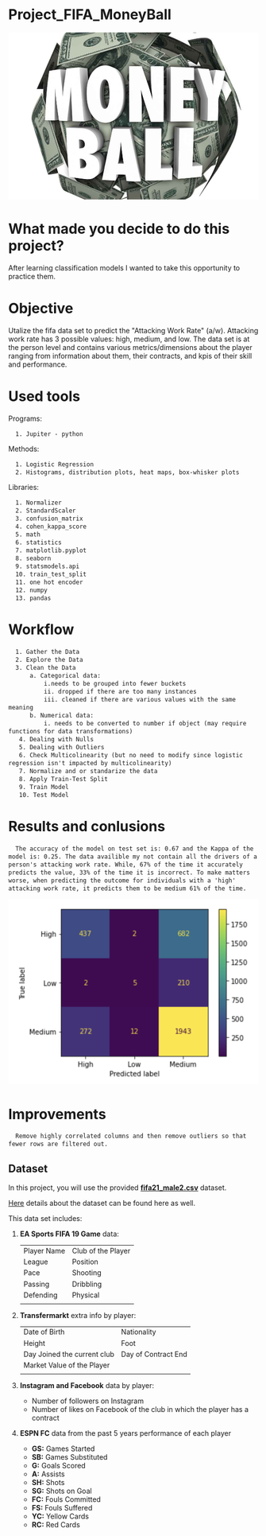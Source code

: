 # Project_FIFA_MoneyBall

![photo](https://github.com/Ironhack-Data-0621-Remote/Project_FIFA_MoneyBall/blob/main/Images/photo.jpg)

# What made you decide to do this project?
After learning classification models I wanted to take this opportunity to practice them.

# Objective 
Utalize the fifa data set to predict the "Attacking Work Rate" (a/w). Attacking work rate has 3 possible values: high, medium, and low. The data set is at the person level and contains various metrics/dimensions about the player ranging from information about them, their contracts, and kpis of their skill and performance.
 
 # Used tools 
  Programs: 
  
      1. Jupiter - python
  
  Methods:
  
      1. Logistic Regression
      2. Histograms, distribution plots, heat maps, box-whisker plots
      
  Libraries:
  
      1. Normalizer
      2. StandardScaler
      3. confusion_matrix
      4. cohen_kappa_score
      5. math
      6. statistics 
      7. matplotlib.pyplot
      8. seaborn
      9. statsmodels.api
      10. train_test_split
      11. one hot encoder
      12. numpy
      13. pandas
      
 # Workflow
      1. Gather the Data
      2. Explore the Data
      3. Clean the Data
          a. Categorical data:
              i.needs to be grouped into fewer buckets
              ii. dropped if there are too many instances
              iii. cleaned if there are various values with the same meaning
          b. Numerical data:
              i. needs to be converted to number if object (may require functions for data transformations)
       4. Dealing with Nulls
       5. Dealing with Outliers
       6. Check Multicolinearity (but no need to modify since logistic regression isn't impacted by multicolinearity)
       7. Normalize and or standarize the data
       8. Apply Train-Test Split
       9. Train Model
       10. Test Model
       
# Results and conlusions 
      The accuracy of the model on test set is: 0.67 and the Kappa of the model is: 0.25. The data availible my not contain all the drivers of a person's attacking work rate. While, 67% of the time it accurately predicts the value, 33% of the time it is incorrect. To make matters worse, when predicting the outcome for individuals with a 'high' attacking work rate, it predicts them to be medium 61% of the time.
![photo](https://github.com/KaylaBolden/Money-Ball-Project/blob/main/Images/Screen%20Shot%202021-10-09%20at%201.07.43%20PM.png)

      
# Improvements
      Remove highly correlated columns and then remove outliers so that fewer rows are filtered out.
      
## Dataset

In this project, you will use the provided [**fifa21_male2.csv**](https://github.com/Ironhack-Data-0621-Remote/Project_FIFA_MoneyBall/tree/main/Data) dataset.

[Here](https://www.kaggle.com/ekrembayar/fifa-21-complete-player-dataset?select=fifa21_male2.csv) details about the dataset can be found here as well. 

This data set includes:

1. **EA Sports FIFA 19 Game** data:

    |   |   |
    |---|---|
    |  Player Name | Club of the Player   |
    | League  | Position  |
    | Pace  |  Shooting |
    |  Passing | Dribbling  |
    | Defending|Physical|
    |||


1. **Transfermarkt** extra info by player:

    |   |   |
    |---|---|
    |  Date of Birth| Nationality   |
    | Height  | Foot  |
    | Day Joined the current club  |  Day of Contract End |
    |  Market Value of the Player |  |
    |||


2. **Instagram and Facebook** data by player:

   - Number of followers on Instagram
   - Number of likes on Facebook of the club in which the player has a contract

4. **ESPN FC** data from the past 5 years performance of each player

   - **GS:** Games Started
   - **SB:** Games Substituted
   - **G:** Goals Scored
   - **A:** Assists
   - **SH:** Shots
   - **SG:** Shots on Goal
   - **FC:** Fouls Committed
   - **FS:** Fouls Suffered
   - **YC:** Yellow Cards
   - **RC:** Red Cards


